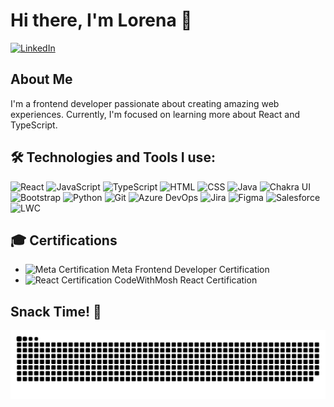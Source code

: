 # Hi there, I'm Lorena 👋

[![LinkedIn](https://img.shields.io/badge/LinkedIn-blue?style=for-the-badge&logo=linkedin&logoColor=white)](https://www.linkedin.com/in/lorena-zotaj/)

## About Me
I'm a frontend developer passionate about creating amazing web experiences. Currently, I'm focused on learning more about React and TypeScript.

## 🛠️ Technologies and Tools I use:
![React](https://img.shields.io/badge/React-20232A?style=for-the-badge&logo=react&logoColor=61DAFB)
![JavaScript](https://img.shields.io/badge/JavaScript-F7DF1E?style=for-the-badge&logo=javascript&logoColor=black)
![TypeScript](https://img.shields.io/badge/TypeScript-007ACC?style=for-the-badge&logo=typescript&logoColor=white)
![HTML](https://img.shields.io/badge/HTML-E34F26?style=for-the-badge&logo=html5&logoColor=white)
![CSS](https://img.shields.io/badge/CSS-1572B6?style=for-the-badge&logo=css3&logoColor=white)
![Java](https://img.shields.io/badge/Java-007396?style=for-the-badge&logo=java&logoColor=white)
![Chakra UI](https://img.shields.io/badge/Chakra%20UI-319795?style=for-the-badge&logo=chakra-ui&logoColor=white)
![Bootstrap](https://img.shields.io/badge/Bootstrap-563D7C?style=for-the-badge&logo=bootstrap&logoColor=white)
![Python](https://img.shields.io/badge/Python-3776AB?style=for-the-badge&logo=python&logoColor=white)
![Git](https://img.shields.io/badge/Git-F05032?style=for-the-badge&logo=git&logoColor=white)
![Azure DevOps](https://img.shields.io/badge/Azure%20DevOps-0078D4?style=for-the-badge&logo=azure-devops&logoColor=white)
![Jira](https://img.shields.io/badge/Jira-0052CC?style=for-the-badge&logo=jira&logoColor=white)
![Figma](https://img.shields.io/badge/Figma-F24E1E?style=for-the-badge&logo=figma&logoColor=white)
![Salesforce](https://img.shields.io/badge/Salesforce-00A1E0?style=for-the-badge&logo=salesforce&logoColor=white)
![LWC](https://img.shields.io/badge/Lightning%20Web%20Components-00A1E0?style=for-the-badge&logo=salesforce&logoColor=white)

## 🎓 Certifications
- ![Meta Certification](https://img.shields.io/badge/Meta-1877F2?style=for-the-badge&logo=meta&logoColor=white) Meta Frontend Developer Certification
- ![React Certification](https://img.shields.io/badge/CodeWithMosh-61DAFB?style=for-the-badge&logo=react&logoColor=white) CodeWithMosh React Certification

## Snack Time! 🍕
![Snake animation](https://raw.githubusercontent.com/lorena-swe/lorena-swe/output/github-contribution-grid-snake-dark.svg)
